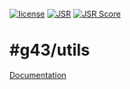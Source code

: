 [![license](https://img.shields.io/github/license/mashape/apistatus.svg)](https://github.com/G43riko/GTools/blob/master/LICENSE)
[![JSR](https://jsr.io/badges/@g43/utils)](https://jsr.io/@g43/utils)
[![JSR Score](https://jsr.io/badges/@g43/utils/score)](https://jsr.io/@g43/utils)

# #g43/utils

[Documentation](https://g43riko.github.io/GTools/)
